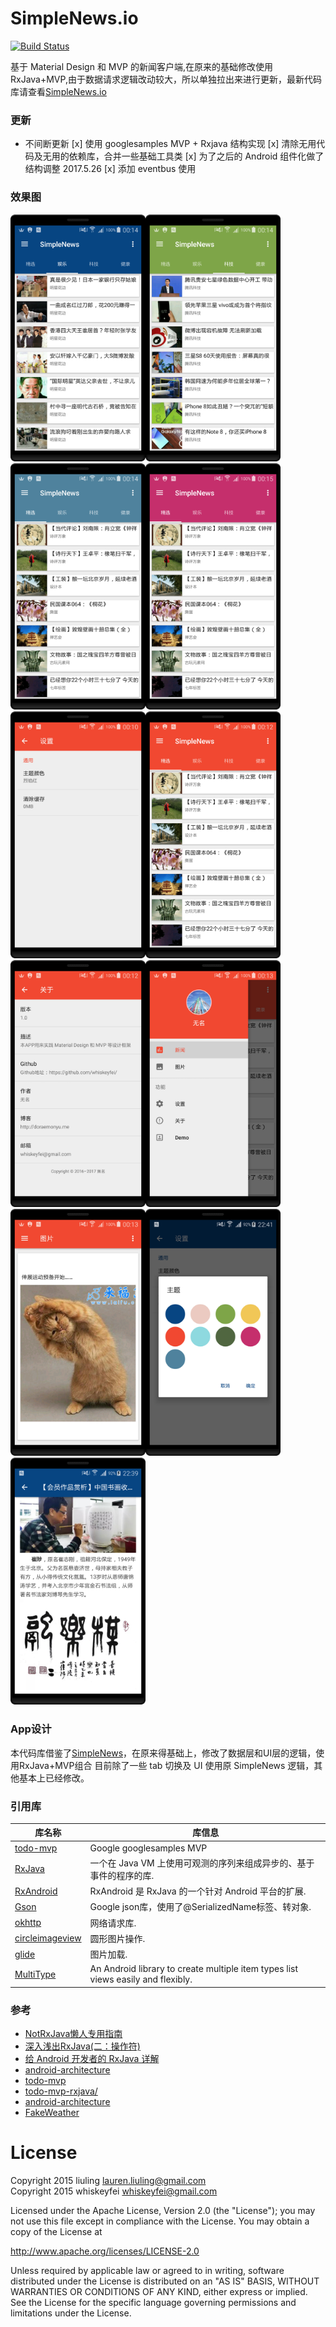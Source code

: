 # SimpleNews.io
[![Build Status](https://travis-ci.org/whiskeyfei/SimpleNews.io.svg?branch=master)](https://travis-ci.org/whiskeyfei/SimpleNews.io)

基于 Material Design 和 MVP 的新闻客户端,在原来的基础修改使用 RxJava+MVP,由于数据请求逻辑改动较大，所以单独拉出来进行更新，最新代码库请查看[SimpleNews.io](https://github.com/whiskeyfei/SimpleNews.io)

### 更新

* 不间断更新
[x] 使用 googlesamples MVP + Rxjava 结构实现
[x] 清除无用代码及无用的依赖库，合并一些基础工具类
[x] 为了之后的 Android 组件化做了结构调整 2017.5.26
[x] 添加 eventbus 使用

### 效果图

<img src="screenshot/simple_6.jpg" width=216/><img src="screenshot/simple_7.jpg" width=216/><img src="screenshot/simple_8.jpg" width=216/><img src="screenshot/simple_9.jpg" width=216/><img src="screenshot/simple_1.jpg" width=216/><img src="screenshot/simple_2.jpg" width=216/><img src="screenshot/simple_3.jpg" width=216/><img src="screenshot/simple_4.jpg" width=216/><img src="screenshot/simple_5.jpg" width=216/><img src="screenshot/simple_10.jpg" width=216/><img src="screenshot/simple_11.jpg" width=216/>

### App设计

本代码库借鉴了[SimpleNews](https://github.com/liuling07/SimpleNews)，在原来得基础上，修改了数据层和UI层的逻辑，使用RxJava+MVP组合
目前除了一些 tab 切换及 UI 使用原 SimpleNews 逻辑，其他基本上已经修改。

### 引用库

库名称 | 库信息
------- | -------
[todo-mvp](https://github.com/googlesamples/android-architecture/tree/todo-mvp/)  | Google googlesamples MVP
[RxJava](https://github.com/ReactiveX/RxJava) | 一个在 Java VM 上使用可观测的序列来组成异步的、基于事件的程序的库.
[RxAndroid](https://github.com/ReactiveX/RxAndroid) | RxAndroid 是 RxJava 的一个针对 Android 平台的扩展.
[Gson](https://github.com/google/gson) | Google json库，使用了@SerializedName标签、转对象.
[okhttp](https://github.com/square/okhttp) |  网络请求库.
[circleimageview](https://github.com/hdodenhof/CircleImageView) | 圆形图片操作.
[glide](https://github.com/bumptech/glide) | 图片加载.
[MultiType](https://github.com/drakeet/MultiType) | An Android library to create multiple item types list views easily and flexibly.

### 参考

* [NotRxJava懒人专用指南](http://www.devtf.cn/?p=323)
* [深入浅出RxJava(二：操作符)](https://github.com/lzyzsd/Awesome-RxJava?hmsr=toutiao.io&utm_medium=toutiao.io&utm_source=toutiao.io)
* [给 Android 开发者的 RxJava 详解](http://gank.io/post/560e15be2dca930e00da1083#toc_1)
* [android-architecture](https://github.com/googlesamples/android-architecture) 
* [todo-mvp](https://github.com/googlesamples/android-architecture/tree/todo-mvp/) 
* [todo-mvp-rxjava/](https://github.com/googlesamples/android-architecture/tree/todo-mvp-rxjava/)
* [android-architecture](https://github.com/googlesamples/android-architecture)
* [FakeWeather](https://github.com/li-yu/FakeWeather)

# License
Copyright 2015 liuling <lauren.liuling@gmail.com><br/>
Copyright 2015 whiskeyfei <whiskeyfei@gmail.com><br/>

Licensed under the Apache License, Version 2.0 (the "License");
you may not use this file except in compliance with the License.
You may obtain a copy of the License at

   http://www.apache.org/licenses/LICENSE-2.0

Unless required by applicable law or agreed to in writing, software
distributed under the License is distributed on an "AS IS" BASIS,
WITHOUT WARRANTIES OR CONDITIONS OF ANY KIND, either express or implied.
See the License for the specific language governing permissions and
limitations under the License.
